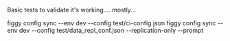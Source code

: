 Basic tests to validate it's working.... mostly...

figgy config sync --env dev --config test/ci-config.json
figgy config sync --env dev --config test/data_repl_conf.json --replication-only --prompt

